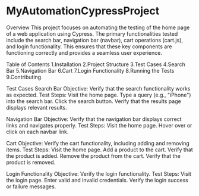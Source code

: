 # MyAutomationCypressProject

Overview
This project focuses on automating the testing of the home page of a web application using Cypress. The primary functionalities tested include the search bar, navigation bar (navbar), cart operations (cart.js), and login functionality. This ensures that these key components are functioning correctly and provides a seamless user experience.


Table of Contents
1.Installation
2.Project Structure
3.Test Cases
4.Search Bar
5.Navigation Bar
6.Cart
7.Login Functionality
8.Running the Tests
9.Contributing


Test Cases
Search Bar
Objective: Verify that the search functionality works as expected.
Test Steps:
Visit the home page.
Type a query (e.g., "iPhone") into the search bar.
Click the search button.
Verify that the results page displays relevant results.



Navigation Bar
Objective: Verify that the navigation bar displays correct links and navigates properly.
Test Steps:
Visit the home page.
Hover over or click on each navbar link.



Cart
Objective: Verify the cart functionality, including adding and removing items.
Test Steps:
Visit the home page.
Add a product to the cart.
Verify that the product is added.
Remove the product from the cart.
Verify that the product is removed.


Login Functionality
Objective: Verify the login functionality.
Test Steps:
Visit the login page.
Enter valid and invalid credentials.
Verify the login success or failure messages.
